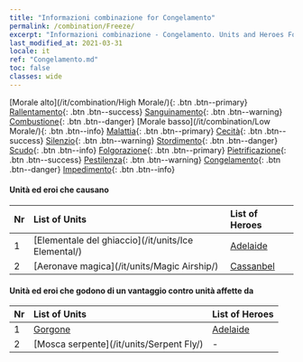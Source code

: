 ```yaml
---
title: "Informazioni combinazione for Congelamento"
permalink: /combination/Freeze/
excerpt: "Informazioni combinazione - Congelamento. Units and Heroes Formation."
last_modified_at: 2021-03-31
locale: it
ref: "Congelamento.md"
toc: false
classes: wide
---
```


  [Morale alto](/it/combination/High Morale/){: .btn .btn--primary} [Rallentamento](/it/combination/Slow/){: .btn .btn--success} [Sanguinamento](/it/combination/Bleeding/){: .btn .btn--warning} [Combustione](/it/combination/Burning/){: .btn .btn--danger} [Morale basso](/it/combination/Low Morale/){: .btn .btn--info} [Malattia](/it/combination/Disease/){: .btn .btn--primary} [Cecità](/it/combination/Blind/){: .btn .btn--success} [Silenzio](/it/combination/Silence/){: .btn .btn--warning} [Stordimento](/it/combination/Stun/){: .btn .btn--danger} [Scudo](/it/combination/Shield/){: .btn .btn--info} [Folgorazione](/it/combination/Static/){: .btn .btn--primary} [Pietrificazione](/it/combination/Petrify/){: .btn .btn--success} [Pestilenza](/it/combination/Plague/){: .btn .btn--warning} [Congelamento](/it/combination/Freeze/){: .btn .btn--danger} [Impedimento](/it/combination/Deterrence/){: .btn .btn--info} 


#### Unità ed eroi che causano <Congelamento>

  | Nr |  List of Units  | List of Heroes | 
  |:---|:----------------|:---------------| 
  | 1 | [Elementale del ghiaccio](/it/units/Ice Elemental/) | [Adelaide](/it/heroes/Adelaide/) |
  | 2 | [Aeronave magica](/it/units/Magic Airship/) | [Cassanbel](/it/heroes/Cassanbel/) |


#### Unità ed eroi che godono di un vantaggio contro unità affette da <Congelamento>

  | Nr |  List of Units  | List of Heroes | 
  |:---|:----------------|:---------------| 
  | 1 | [Gorgone](/it/units/Gorgon/) | [Adelaide](/it/heroes/Adelaide/) |
  | 2 | [Mosca serpente](/it/units/Serpent Fly/) | - |

